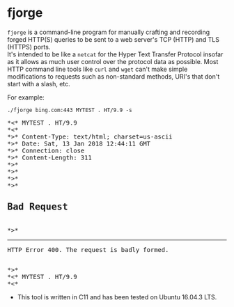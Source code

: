 fjorge
======

`fjorge` is a command-line program for manually crafting and recording forged
HTTP(S) queries to be sent to a web server's TCP (HTTP) and TLS (HTTPS) ports.  
It's intended to be like a `netcat` for the Hyper Text Transfer Protocol insofar 
as it allows as much user control over the protocol data as possible. Most HTTP 
command line tools like `curl` and `wget` can't make simple modifications to
requests such as non-standard methods, URI's that don't start with a slash, etc.

For example:

`./fjorge bing.com:443 MYTEST . HT/9.9 -s`

<pre>
*<* MYTEST . HT/9.9
*<*
*>* Content-Type: text/html; charset=us-ascii
*>* Date: Sat, 13 Jan 2018 12:44:11 GMT
*>* Connection: close
*>* Content-Length: 311
*>* <!DOCTYPE HTML PUBLIC "-//W3C//DTD HTML 4.01//EN""http://www.w3.org/TR/html4/strict.dtd">
*>* <HTML><HEAD><TITLE>Bad Request</TITLE>
*>* <META HTTP-EQUIV="Content-Type" Content="text/html; charset=us-ascii"></HEAD>
*>* <BODY><h2>Bad Request</h2>
*>* <hr><p>HTTP Error 400. The request is badly formed.</p>
*>* </BODY></HTML>
*<* MYTEST . HT/9.9
*<*
</pre>

- This tool is written in C11 and has been tested on Ubuntu 16.04.3 LTS.
